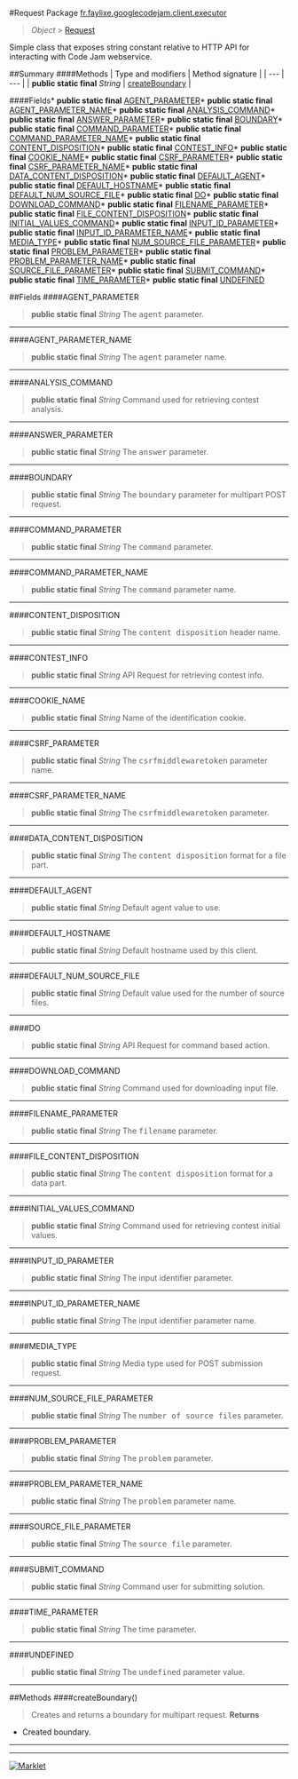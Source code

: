 #Request
Package [fr.faylixe.googlecodejam.client.executor](README.md)<br>

> *Object* > [Request](Request.md)

<p>Simple class that exposes string constant
 relative to HTTP API for interacting with
 Code Jam webservice.</p>

##Summary
####Methods
| Type and modifiers | Method signature |
| --- | --- |
| **public static final** *String* | [createBoundary](#createboundary) |

####Fields* **public static final** [AGENT_PARAMETER](#agent_parameter)* **public static final** [AGENT_PARAMETER_NAME](#agent_parameter_name)* **public static final** [ANALYSIS_COMMAND](#analysis_command)* **public static final** [ANSWER_PARAMETER](#answer_parameter)* **public static final** [BOUNDARY](#boundary)* **public static final** [COMMAND_PARAMETER](#command_parameter)* **public static final** [COMMAND_PARAMETER_NAME](#command_parameter_name)* **public static final** [CONTENT_DISPOSITION](#content_disposition)* **public static final** [CONTEST_INFO](#contest_info)* **public static final** [COOKIE_NAME](#cookie_name)* **public static final** [CSRF_PARAMETER](#csrf_parameter)* **public static final** [CSRF_PARAMETER_NAME](#csrf_parameter_name)* **public static final** [DATA_CONTENT_DISPOSITION](#data_content_disposition)* **public static final** [DEFAULT_AGENT](#default_agent)* **public static final** [DEFAULT_HOSTNAME](#default_hostname)* **public static final** [DEFAULT_NUM_SOURCE_FILE](#default_num_source_file)* **public static final** [DO](#do)* **public static final** [DOWNLOAD_COMMAND](#download_command)* **public static final** [FILENAME_PARAMETER](#filename_parameter)* **public static final** [FILE_CONTENT_DISPOSITION](#file_content_disposition)* **public static final** [INITIAL_VALUES_COMMAND](#initial_values_command)* **public static final** [INPUT_ID_PARAMETER](#input_id_parameter)* **public static final** [INPUT_ID_PARAMETER_NAME](#input_id_parameter_name)* **public static final** [MEDIA_TYPE](#media_type)* **public static final** [NUM_SOURCE_FILE_PARAMETER](#num_source_file_parameter)* **public static final** [PROBLEM_PARAMETER](#problem_parameter)* **public static final** [PROBLEM_PARAMETER_NAME](#problem_parameter_name)* **public static final** [SOURCE_FILE_PARAMETER](#source_file_parameter)* **public static final** [SUBMIT_COMMAND](#submit_command)* **public static final** [TIME_PARAMETER](#time_parameter)* **public static final** [UNDEFINED](#undefined)

##Fields
####AGENT_PARAMETER
> **public static final** *String*
The <tt>agent</tt> parameter.

---

####AGENT_PARAMETER_NAME
> **public static final** *String*
The <tt>agent</tt> parameter name.

---

####ANALYSIS_COMMAND
> **public static final** *String*
Command used for retrieving contest analysis.

---

####ANSWER_PARAMETER
> **public static final** *String*
The <tt>answer</tt> parameter.

---

####BOUNDARY
> **public static final** *String*
The <tt>boundary</tt> parameter for multipart POST request.

---

####COMMAND_PARAMETER
> **public static final** *String*
The <tt>command</tt> parameter.

---

####COMMAND_PARAMETER_NAME
> **public static final** *String*
The <tt>command</tt> parameter name.

---

####CONTENT_DISPOSITION
> **public static final** *String*
The <tt>content disposition</tt> header name.

---

####CONTEST_INFO
> **public static final** *String*
API Request for retrieving contest info.

---

####COOKIE_NAME
> **public static final** *String*
Name of the identification cookie.

---

####CSRF_PARAMETER
> **public static final** *String*
The <tt>csrfmiddlewaretoken</tt> parameter name.

---

####CSRF_PARAMETER_NAME
> **public static final** *String*
The <tt>csrfmiddlewaretoken</tt> parameter.

---

####DATA_CONTENT_DISPOSITION
> **public static final** *String*
The <tt>content disposition</tt> format for a file part.

---

####DEFAULT_AGENT
> **public static final** *String*
Default agent value to use.

---

####DEFAULT_HOSTNAME
> **public static final** *String*
Default hostname used by this client.

---

####DEFAULT_NUM_SOURCE_FILE
> **public static final** *String*
Default value used for the number of source files.

---

####DO
> **public static final** *String*
API Request for command based action.

---

####DOWNLOAD_COMMAND
> **public static final** *String*
Command used for downloading input file.

---

####FILENAME_PARAMETER
> **public static final** *String*
The <tt>filename</tt> parameter.

---

####FILE_CONTENT_DISPOSITION
> **public static final** *String*
The <tt>content disposition</tt> format for a data part.

---

####INITIAL_VALUES_COMMAND
> **public static final** *String*
Command used for retrieving contest initial values.

---

####INPUT_ID_PARAMETER
> **public static final** *String*
The input identifier parameter.

---

####INPUT_ID_PARAMETER_NAME
> **public static final** *String*
The input identifier parameter name.

---

####MEDIA_TYPE
> **public static final** *String*
Media type used for POST submission request.

---

####NUM_SOURCE_FILE_PARAMETER
> **public static final** *String*
The <tt>number of source files</tt> parameter.

---

####PROBLEM_PARAMETER
> **public static final** *String*
The <tt>problem</tt> parameter.

---

####PROBLEM_PARAMETER_NAME
> **public static final** *String*
The <tt>problem</tt> parameter name.

---

####SOURCE_FILE_PARAMETER
> **public static final** *String*
The <tt>source file</tt> parameter.

---

####SUBMIT_COMMAND
> **public static final** *String*
Command user for submitting solution.

---

####TIME_PARAMETER
> **public static final** *String*
The time parameter.

---

####UNDEFINED
> **public static final** *String*
The <tt>undefined</tt> parameter value.

---


##Methods
####createBoundary()
> Creates and returns a boundary for multipart request.
> **Returns**
* Created boundary.


---

---

[![Marklet](https://img.shields.io/badge/Generated%20by-Marklet-green.svg)](https://github.com/Faylixe/marklet)